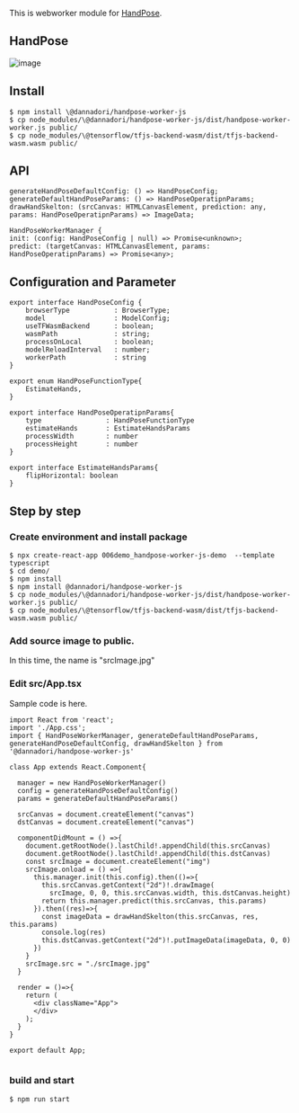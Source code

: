 This is webworker module for [HandPose](https://github.com/tensorflow/tfjs-models/tree/master/handpose).

## HandPose
![image](https://user-images.githubusercontent.com/48346627/95988209-88868300-0e63-11eb-809a-35a52b7f77fe.png)

## Install
```
$ npm install \@dannadori/handpose-worker-js
$ cp node_modules/\@dannadori/handpose-worker-js/dist/handpose-worker-worker.js public/
$ cp node_modules/\@tensorflow/tfjs-backend-wasm/dist/tfjs-backend-wasm.wasm public/

```
## API

```
generateHandPoseDefaultConfig: () => HandPoseConfig;
generateDefaultHandPoseParams: () => HandPoseOperatipnParams;
drawHandSkelton: (srcCanvas: HTMLCanvasElement, prediction: any, params: HandPoseOperatipnParams) => ImageData;

HandPoseWorkerManager {
init: (config: HandPoseConfig | null) => Promise<unknown>;
predict: (targetCanvas: HTMLCanvasElement, params: HandPoseOperatipnParams) => Promise<any>;

```

## Configuration and Parameter

```
export interface HandPoseConfig {
    browserType           : BrowserType;
    model                 : ModelConfig;
    useTFWasmBackend      : boolean;
    wasmPath              : string;
    processOnLocal        : boolean;
    modelReloadInterval   : number;
    workerPath            : string 
}

export enum HandPoseFunctionType{
    EstimateHands,
}

export interface HandPoseOperatipnParams{
    type                : HandPoseFunctionType
    estimateHands       : EstimateHandsParams
    processWidth        : number
    processHeight       : number
}

export interface EstimateHandsParams{
    flipHorizontal: boolean
}

```

## Step by step
### Create environment and install package
```
$ npx create-react-app 006demo_handpose-worker-js-demo  --template typescript
$ cd demo/
$ npm install
$ npm install @dannadori/handpose-worker-js
$ cp node_modules/\@dannadori/handpose-worker-js/dist/handpose-worker-worker.js public/
$ cp node_modules/\@tensorflow/tfjs-backend-wasm/dist/tfjs-backend-wasm.wasm public/

```

### Add source image to public. 
In this time, the name is "srcImage.jpg"

### Edit src/App.tsx
Sample code is here.

```
import React from 'react';
import './App.css';
import { HandPoseWorkerManager, generateDefaultHandPoseParams, generateHandPoseDefaultConfig, drawHandSkelton } from '@dannadori/handpose-worker-js'

class App extends React.Component{
  
  manager = new HandPoseWorkerManager()
  config = generateHandPoseDefaultConfig()
  params = generateDefaultHandPoseParams()

  srcCanvas = document.createElement("canvas")
  dstCanvas = document.createElement("canvas")

  componentDidMount = () =>{
    document.getRootNode().lastChild!.appendChild(this.srcCanvas)
    document.getRootNode().lastChild!.appendChild(this.dstCanvas)
    const srcImage = document.createElement("img")
    srcImage.onload = () =>{
      this.manager.init(this.config).then(()=>{
        this.srcCanvas.getContext("2d")!.drawImage(
          srcImage, 0, 0, this.srcCanvas.width, this.dstCanvas.height)
        return this.manager.predict(this.srcCanvas, this.params)
      }).then((res)=>{
        const imageData = drawHandSkelton(this.srcCanvas, res, this.params)
        console.log(res)
        this.dstCanvas.getContext("2d")!.putImageData(imageData, 0, 0)
      })
    }
    srcImage.src = "./srcImage.jpg"
  }

  render = ()=>{
    return (
      <div className="App">
      </div>
    );
  }
}

export default App;


```

### build and start

```
$ npm run start
```





